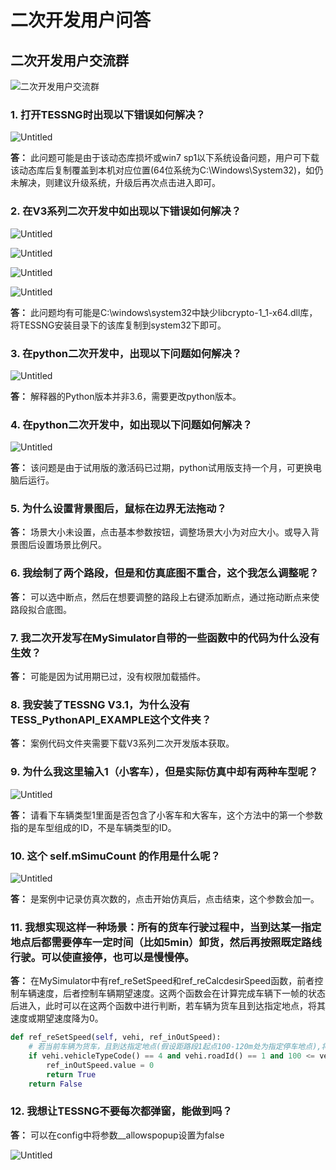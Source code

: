 # 二次开发用户问答

## 二次开发用户交流群

![二次开发用户交流群](https://jidatraffic.com/public/qrcodeSecondly.jpg)

### 1. 打开TESSNG时出现以下错误如何解决？

![Untitled](/img/Untitled.png)

**答：** 此问题可能是由于该动态库损坏或win7 sp1以下系统设备问题，用户可下载该动态库后复制覆盖到本机对应位置(64位系统为C:\Windows\System32)，如仍未解决，则建议升级系统，升级后再次点击进入即可。

### 2. 在V3系列二次开发中如出现以下错误如何解决？

![Untitled](/img/Untitled%201.png)

![Untitled](/img/Untitled%202.png)

![Untitled](/img/Untitled%203.png)

![Untitled](/img/Untitled%204.png)

**答：** 此问题均有可能是C:\windows\system32中缺少libcrypto-1_1-x64.dll库，将TESSNG安装目录下的该库复制到system32下即可。

### 3. 在python二次开发中，出现以下问题如何解决？

![Untitled](/img/Untitled%205.png)

**答：** 解释器的Python版本并非3.6，需要更改python版本。

### 4. 在python二次开发中，如出现以下问题如何解决？

![Untitled](/img/Untitled%206.png)

**答：** 该问题是由于试用版的激活码已过期，python试用版支持一个月，可更换电脑后运行。

### 5. 为什么设置背景图后，鼠标在边界无法拖动？

**答：** 场景大小未设置，点击基本参数按钮，调整场景大小为对应大小。或导入背景图后设置场景比例尺。

### 6. 我绘制了两个路段，但是和仿真底图不重合，这个我怎么调整呢？

**答：** 可以选中断点，然后在想要调整的路段上右键添加断点，通过拖动断点来使路段拟合底图。

### 7. 我二次开发写在MySimulator自带的一些函数中的代码为什么没有生效？

**答：** 可能是因为试用期已过，没有权限加载插件。

### 8. 我安装了TESSNG V3.1，为什么没有TESS_PythonAPI_EXAMPLE这个文件夹？

**答：** 案例代码文件夹需要下载V3系列二次开发版本获取。

### 9. 为什么我这里输入1（小客车），但是实际仿真中却有两种车型呢？

![Untitled](/img/Untitled%207.png)

**答：** 请看下车辆类型1里面是否包含了小客车和大客车，这个方法中的第一个参数指的是车型组成的ID，不是车辆类型的ID。

### 10. 这个 self.mSimuCount 的作用是什么呢？

![Untitled](/img/Untitled%208.png)

**答：** 是案例中记录仿真次数的，点击开始仿真后，点击结束，这个参数会加一。

### 11. 我想实现这样一种场景：所有的货车行驶过程中，当到达某一指定地点后都需要停车一定时间（比如5min）卸货，然后再按照既定路线行驶。可以使直接停，也可以是慢慢停。

**答：** 在MySimulator中有ref_reSetSpeed和ref_reCalcdesirSpeed函数，前者控制车辆速度，后者控制车辆期望速度。这两个函数会在计算完成车辆下一帧的状态后进入，此时可以在这两个函数中进行判断，若车辆为货车且到达指定地点，将其速度或期望速度降为0。

```python
def ref_reSetSpeed(self, vehi, ref_inOutSpeed):
    # 若当前车辆为货车，且到达指定地点(假设距路段1起点100-120m处为指定停车地点),将车辆速度设置为0
    if vehi.vehicleTypeCode() == 4 and vehi.roadId() == 1 and 100 <= vehi.vehicleDriving().distToStartPoint() <= 120:
        ref_inOutSpeed.value = 0
        return True
    return False
```

### 12. 我想让TESSNG不要每次都弹窗，能做到吗？

**答：** 可以在config中将参数__allowspopup设置为false

![Untitled](/img/Untitled%209.png)






<!-- ex_nonav -->

